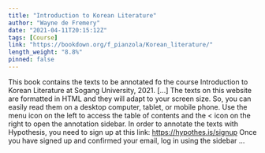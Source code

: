 ```yaml
---
title: "Introduction to Korean Literature"
author: "Wayne de Fremery"
date: "2021-04-11T20:15:12Z"
tags: [Course]
link: "https://bookdown.org/f_pianzola/Korean_literature/"
length_weight: "8.8%"
pinned: false
---
```


This book contains the texts to be annotated fo the course Introduction to Korean Literature at Sogang University, 2021. [...] The texts on this website are formatted in HTML and they will adapt to your screen size. So, you can easily read them on a desktop computer, tablet, or mobile phone. Use the menu icon on the left to access the table of contents and the < icon on the right to open the annotation sidebar. In order to annotate the texts with Hypothesis, you need to sign up at this link: https://hypothes.is/signup Once you have signed up and confirmed your email, log in using the sidebar ...
